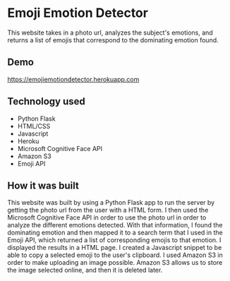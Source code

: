 # Emoji Emotion Detector
This website takes in a photo url, analyzes the subject's emotions, and returns a list of emojis that correspond to the dominating emotion found. 
## Demo
https://emojiemotiondetector.herokuapp.com
## Technology used
* Python Flask
* HTML/CSS
* Javascript
* Heroku
* Microsoft Cognitive Face API
* Amazon S3
* Emoji API

## How it was built
This website was built by using a Python Flask app to run the server by getting the photo url from the user with a HTML form. I then used the Microsoft Cognitive Face API in order to use the photo url in order to analyze the different emotions detected. With that information, I found the dominating emotion and then mapped it to a search term that I used in the Emoji API, which returned a list of corresponding emojis to that emotion. I displayed the results in a HTML page. I created a Javascript snippet to be able to copy a selected emoji to the user's clipboard. I used Amazon S3 in order to make uploading an image possible. Amazon S3 allows us to store the image selected online, and then it is deleted later.   

